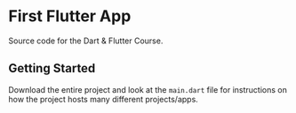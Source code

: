 # First Flutter App

Source code for the Dart & Flutter Course.

## Getting Started

Download the entire project and look at the ``main.dart`` file for instructions on how the project hosts many different projects/apps.

